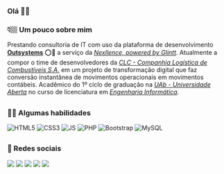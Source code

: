 ### Olá 👋🏼

<h3>👇🏼 Um pouco sobre mim</h3>
Prestando consultoria de IT com uso da plataforma de desenvolvimento <a href="https://www.outsystems.com/pt-br/platform/" target="_blank"><strong>Outsystems</strong></a> ⭕🚀 a serviço da <a href="https://www.nexllence.com/pt/sobre" target="_blank"><i>Nexllence, powered by Glintt</i></a>. Atualmente a compor o time de desenvolvedores da <a href="http://www.clc.pt/clc/" target="_blank"><i>CLC - Companhia Logística de Combustíveis S.A.</i></a> em um projeto de transformação digital que faz conversão instantânea de movimentos operacionais em movimentos contábeis. Acadêmico do 1º ciclo de graduação na <a href="https://portal.uab.pt/auab/" target="_blank"><i>UAb - Universidade Aberta</i></a> no curso de licenciatura em <a href="https://www2.uab.pt/guiainformativo/detailcursos.php?curso=100" target="_blank"><i>Engenharia Informática</i></a>.

##
<h3>👨‍💻 Algumas habilidades</h3>
<div style="display: inline_block">
  <img aling="center" alt="HTML5"     src="https://img.shields.io/badge/HTML5-E34F26?style=for-the-badge&logo=html5&logoColor=white"/>
  <img aling="center" alt="CSS3"      src="https://img.shields.io/badge/CSS3-1572B6?style=for-the-badge&logo=css3&logoColor=white"/>
  <img aling="center" alt="JS"        src="https://img.shields.io/badge/JavaScript-F7DF1E?style=for-the-badge&logo=javascript&logoColor=black"/>
  <img aling="center" alt="PHP"       src="https://img.shields.io/badge/PHP-777BB4?style=for-the-badge&logo=php&logoColor=white"/>
  <img aling="center" alt="Bootstrap" src="https://img.shields.io/badge/Bootstrap-563D7C?style=for-the-badge&logo=bootstrap&logoColor=white"/>
  <img aling="center" alt="MySQL"     src="https://img.shields.io/badge/MySQL-00000F?style=for-the-badge&logo=mysql&logoColor=white"/>
</div>

##
<h3>🔗 Redes sociais</h3>
<div> 
  <a href="https://www.facebook.com/jhonatancomp" target="_blank"><img src="https://img.shields.io/badge/Facebook-1877F2?style=for-the-badge&logo=facebook&logoColor=white" target="_blank"></a>
  <a href="https://instagram.com/jhonatanomelo" target="_blank"><img src="https://img.shields.io/badge/-Instagram-%23E4405F?style=for-the-badge&logo=instagram&logoColor=white" target="_blank"></a>
  <a href="https://www.tiktok.com/@jhonatanomelo?" target="_blank"><img src="https://img.shields.io/badge/TikTok-000000?style=for-the-badge&logo=tiktok&logoColor=white target="_blank"></a>
  <a href="https://twitter.com/jhonatanomelo" target="_blank"><img src="https://img.shields.io/badge/Twitter-1DA1F2?style=for-the-badge&logo=twitter&logoColor=white" target="_blank"></a> 
  <a href="https://www.linkedin.com/in/jhonatanomelo" target="_blank"><img src="https://img.shields.io/badge/-LinkedIn-%230077B5?style=for-the-badge&logo=linkedin&logoColor=white" target="_blank"></a> 
</div>
